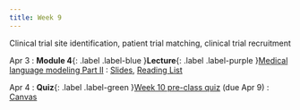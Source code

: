 ```yaml
---
title: Week 9
---
```


Clinical trial site identification, patient trial matching, clinical trial recruitment

Apr 3
: **Module 4**{: .label .label-blue }**Lecture**{: .label .label-purple }[Medical language modeling Part II](/BMI702/lectures/module4/week09)
  : [Slides](#), [Reading List](/BMI702/lectures/module4/week09)

Apr 4
: **Quiz**{: .label .label-green }[Week 10 pre-class quiz](#) (due Apr 9)
  : [Canvas](https://canvas.harvard.edu/courses/117878)
